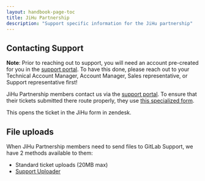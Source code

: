 ```yaml
---
layout: handbook-page-toc
title: JiHu Partnership
description: "Support specific information for the JiHu partnership"
---
```


## Contacting Support

**Note**: Prior to reaching out to support, you will need an account
pre-created for you in the [support portal](https://support.gitlab.com). To
have this done, please reach out to your Technical Account Manager, Account
Manager, Sales representative, or Support representative first!

JiHu Partnership members contact us via the
[support portal](https://support.gitlab.com). To ensure that their tickets
submitted there route properly, they use
[this specialized form](https://support.gitlab.com/hc/en-us/requests/new?ticket_form_id=360001477519).

This opens the ticket in the JiHu form in zendesk.

## File uploads

When JiHu Partnership members need to send files to GitLab Support, we have 2
methods available to them:

* Standard ticket uploads (20MB max)
* [Support Uploader](https://about.gitlab.com/support/providing-large-files.html#support-uploader)
